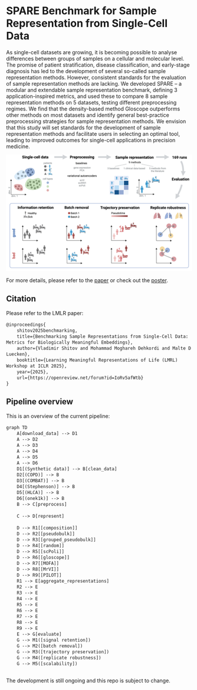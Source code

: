 # SPARE Benchmark for Sample Representation from Single-Cell Data

As single-cell datasets are growing, it is becoming possible to analyse differences between groups of samples on a cellular and molecular level. The promise of patient stratification, disease classification, and early-stage diagnosis has led to the development of several so-called sample representation methods. However, consistent standards for the evaluation of sample representation methods are lacking. We developed SPARE – a modular and extendable sample representation benchmark, defining 3 application-inspired metrics, and used these to compare 8 sample representation methods on 5 datasets, testing different preprocessing regimes. We find that the density-based method Gloscope outperforms other methods on most datasets and identify general best-practice preprocessing strategies for sample representation methods. We envision that this study will set standards for the development of sample representation methods and facilitate users in selecting an optimal tool, leading to improved outcomes for single-cell applications in precision medicine. 

![Benchmark overview](./figures/1_benchmark_overview.png)

For more details, please refer to the [paper](paper/LMRL_paper.pdf) or check out the [poster](paper/Poster.pdf).

## Citation

Please refer to the LMLR paper:
```
@inproceedings{
    shitov2025benchmarking,
    title={Benchmarking Sample Representations from Single-Cell Data: Metrics for Biologically Meaningful Embeddings},
    author={Vladimir Shitov and Mohammad Moghareh Dehkordi and Malte D Luecken},
    booktitle={Learning Meaningful Representations of Life (LMRL) Workshop at ICLR 2025},
    year={2025},
    url={https://openreview.net/forum?id=IoRv5afWtb}
}
```

## Pipeline overview

This is an overview of the current pipeline:

```mermaid
graph TD
    A[download_data] --> D1
    A --> D2
    A --> D3
    A --> D4
    A --> D5
    A --> D6
    D1[(Synthetic data)] --> B[clean_data]
    D2[(COPD)] --> B
    D3[(COMBAT)] --> B
    D4[(Stephenson)] --> B
    D5[(HLCA)] --> B
    D6[(onek1k)] --> B
    B --> C[preprocess]

    C --> D[represent]

    D --> R1[[composition]]
    D --> R2[[pseudobulk]]
    D --> R3[[grouped_pseudobulk]]
    D --> R4[[random]]
    D --> R5[[scPoli]]
    D --> R6[[gloscope]]
    D --> R7[[MOFA]]
    D --> R8[[MrVI]]
    D --> R9[[PILOT]]
    R1 --> E[aggregate_representations]
    R2 --> E
    R3 --> E
    R4 --> E
    R5 --> E
    R6 --> E
    R7 --> E
    R8 --> E
    R9 --> E
    E --> G[evaluate]
    G --> M1([signal retention])
    G --> M2([batch removal])
    G --> M3([trajectory preservation])
    G --> M4([replicate robustness])
    G --> M5([scalability])
    
```

The development is still ongoing and this repo is subject to change.